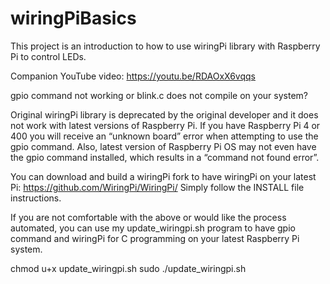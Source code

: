 # wiringPiBasics

This project is an introduction to how to use wiringPi library with Raspberry Pi to control LEDs.

Companion YouTube video: https://youtu.be/RDAOxX6vqqs
  
gpio command not working or blink.c does not compile on your system?

Original wiringPi library is deprecated by the original developer and it does not work with latest versions of
Raspberry Pi. If you have Raspberry Pi 4 or 400 you will receive an “unknown board” error when
attempting to use the gpio command. Also, latest version of Raspberry Pi OS may not even have the gpio
command installed, which results in a “command not found error”.

You can download and build a wiringPi fork to have wiringPi on your latest Pi: https://github.com/WiringPi/WiringPi/
Simply follow the INSTALL file instructions.

If you are not comfortable with the above or would like the process automated, you can use my update_wiringpi.sh program
to have gpio command and wiringPi for C programming on your latest Raspberry Pi system.

  chmod u+x update_wiringpi.sh
  sudo ./update_wiringpi.sh
